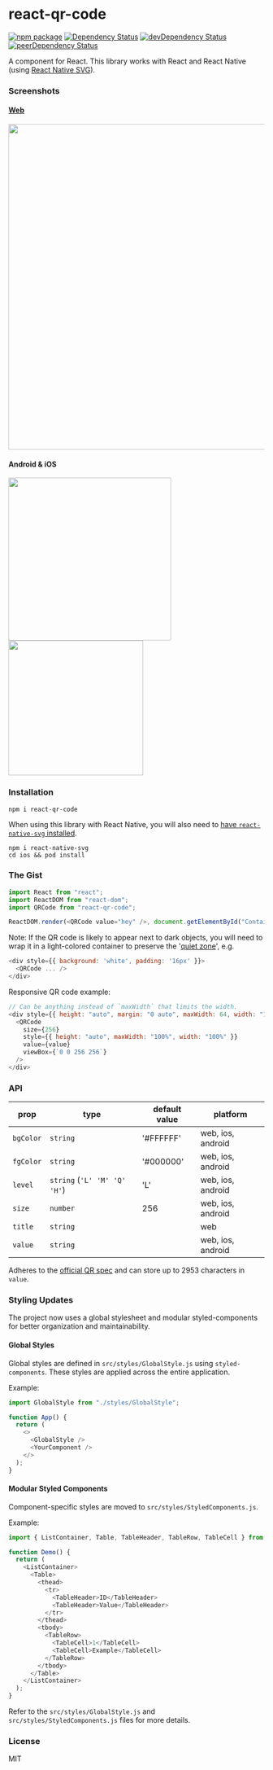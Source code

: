 # react-qr-code

[![npm package](https://badge.fury.io/js/react-qr-code.svg)](https://www.npmjs.org/package/react-qr-code)
[![Dependency Status](https://david-dm.org/rosskhanas/react-qr-code.svg)](https://david-dm.org/rosskhanas/react-qr-code)
[![devDependency Status](https://david-dm.org/rosskhanas/react-qr-code/dev-status.svg)](https://david-dm.org/rosskhanas/react-qr-code#info=devDependencies)
[![peerDependency Status](https://david-dm.org/rosskhanas/react-qr-code/peer-status.svg)](https://david-dm.org/rosskhanas/react-qr-code#info=peerDependencies)

A <QRCode /> component for React. This library works with React and React Native
(using [React Native SVG](https://github.com/react-native-svg/react-native-svg)).

### Screenshots

#### [Web](https://rosskhanas.github.io/react-qr-code/)

<img src="https://github.com/rosskhanas/react-qr-code/blob/master/demo-web.png" width="640" />

#### Android & iOS

<div float="left">
    <img src="https://github.com/rosskhanas/react-qr-code/blob/master/demo-android.png" width="320" />
    <img src="https://github.com/rosskhanas/react-qr-code/blob/master/demo-ios.png" width="265" />
</div>

### Installation

```
npm i react-qr-code
```

When using this library with React Native, you will also need to [have `react-native-svg` installed](https://github.com/react-native-svg/react-native-svg#installation).

```
npm i react-native-svg
cd ios && pod install
```

### The Gist

```javascript
import React from "react";
import ReactDOM from "react-dom";
import QRCode from "react-qr-code";

ReactDOM.render(<QRCode value="hey" />, document.getElementById("Container"));
```

Note: If the QR code is likely to appear next to dark objects, you will need to wrap it in a light-colored container to preserve the '[quiet zone](https://qrworld.wordpress.com/2011/08/09/the-quiet-zone/)', e.g. 

```javascript
<div style={{ background: 'white', padding: '16px' }}>
  <QRCode ... />
</div>
```

Responsive QR code example:

```javascript
// Can be anything instead of `maxWidth` that limits the width.
<div style={{ height: "auto", margin: "0 auto", maxWidth: 64, width: "100%" }}>
  <QRCode
    size={256}
    style={{ height: "auto", maxWidth: "100%", width: "100%" }}
    value={value}
    viewBox={`0 0 256 256`}
  />
</div>
```

### API

| prop      | type                         | default value | platform          |
| --------- | ---------------------------- | ------------- |-------------------|
| `bgColor` | `string`                     | '#FFFFFF'     | web, ios, android |
| `fgColor` | `string`                     | '#000000'     | web, ios, android |
| `level`   | `string` (`'L' 'M' 'Q' 'H'`) | 'L'           | web, ios, android |
| `size`    | `number`                     | 256           | web, ios, android |
| `title`   | `string`                     |               | web               |
| `value`   | `string`                     |               | web, ios, android |

Adheres to the [official QR spec](https://www.qrcode.com/en/about/version.html) and can store up to 2953 characters in `value`.

### Styling Updates

The project now uses a global stylesheet and modular styled-components for better organization and maintainability.

#### Global Styles

Global styles are defined in `src/styles/GlobalStyle.js` using `styled-components`. These styles are applied across the entire application.

Example:
```javascript
import GlobalStyle from "./styles/GlobalStyle";

function App() {
  return (
    <>
      <GlobalStyle />
      <YourComponent />
    </>
  );
}
```

#### Modular Styled Components

Component-specific styles are moved to `src/styles/StyledComponents.js`.

Example:
```javascript
import { ListContainer, Table, TableHeader, TableRow, TableCell } from "./styles/StyledComponents";

function Demo() {
  return (
    <ListContainer>
      <Table>
        <thead>
          <tr>
            <TableHeader>ID</TableHeader>
            <TableHeader>Value</TableHeader>
          </tr>
        </thead>
        <tbody>
          <TableRow>
            <TableCell>1</TableCell>
            <TableCell>Example</TableCell>
          </TableRow>
        </tbody>
      </Table>
    </ListContainer>
  );
}
```

Refer to the `src/styles/GlobalStyle.js` and `src/styles/StyledComponents.js` files for more details.

### License

MIT
